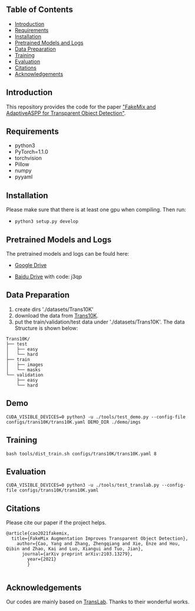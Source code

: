 ## Table of Contents
- [Introduction](#Introduction)
- [Requirements](#Requirements)
- [Installation](#Installation)
- [Pretrained Models and Logs](#Pretrained-Models-and-Logs)
- [Data Preparation](#Data-Preparation)
- [Training](#Training)
- [Evaluation](#Evaluation)
- [Citations](#Citations)
- [Acknowledgements](#Acknowledgements)

## Introduction
This repository provides the code for the paper ["FakeMix and AdaptiveASPP for Transparent Object Detection"](https://arxiv.org/pdf/2103.13279.pdf).

## Requirements
- python3
- PyTorch=1.1.0
- torchvision
- Pillow
- numpy
- pyyaml

## Installation

Please make sure that there is at least one gpu when compiling. Then run:

- `python3 setup.py develop`

## Pretrained Models and Logs
The pretrained models and logs can be fould here:

- [Google Drive](https://drive.google.com/drive/folders/1XNdDKfC9oBEeoOOWL4xe7xFS-CLlFrNH?usp=sharing)

- [Baidu Drive](https://pan.baidu.com/s/1A-5ZWc8RiihYXuCFEdTHfQ) with code: j3qp

## Data Preparation
1. create dirs './datasets/Trans10K'
2. download the data from [Trans10K](https://xieenze.github.io/projects/TransLAB/TransLAB.html).
3. put the train/validation/test data under './datasets/Trans10K'.
The data Structure is shown below:

```
Trans10K/
├── test
│   ├── easy
│   └── hard
├── train
│   ├── images
│   └── masks
└── validation
    ├── easy
    └── hard
```

## Demo
```
CUDA_VISIBLE_DEVICES=0 python3 -u ./tools/test_demo.py --config-file configs/trans10K/trans10K.yaml DEMO_DIR ./demo/imgs
```

## Training
```
bash tools/dist_train.sh configs/trans10K/trans10K.yaml 8
```

## Evaluation
```
CUDA_VISIBLE_DEVICES=0 python3 -u ./tools/test_translab.py --config-file configs/trans10K/trans10K.yaml 
```

## Citations
Please cite our paper if the project helps.
```
@article{cao2021fakemix,
  title={FakeMix Augmentation Improves Transparent Object Detection},
    author={Cao, Yang and Zhang, Zhengqiang and Xie, Enze and Hou, Qibin and Zhao, Kai and Luo, Xiangui and Tuo, Jian},
      journal={arXiv preprint arXiv:2103.13279},
        year={2021}
        }
        
```

## Acknowledgements
Our codes are mainly based on [TransLab](https://github.com/xieenze/Segment_Transparent_Objects). Thanks to their wonderful works.

